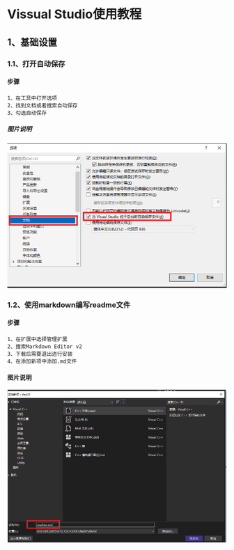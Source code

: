 # Vissual Studio使用教程
## 1、基础设置
### 1.1、打开自动保存
#### 步骤
```
1、在工具中打开选项
2、找到文档或者搜索自动保存
3、勾选自动保存
```
##### 图片说明
![自动保存设置](.//pictures/1.1.png)

### 1.2、使用markdown编写readme文件
#### 步骤
```
1、在扩展中选择管理扩展
2、搜索Markdown Editor v2
3、下载后需要退出进行安装
4、在添加新项中添加.md文件
```
#### 图片说明
![生成readme文件](.//pictures/1.2.png)